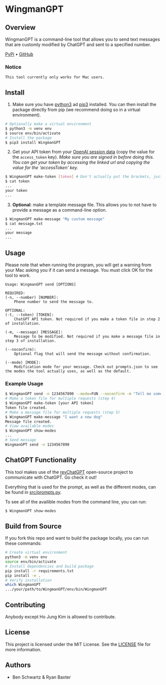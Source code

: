 # WingmanGPT

## Overview
WingmanGPT is a command-line tool that allows you to send text messages that are customly modified by ChatGPT and sent to a specified number. 

[PyPi](https://pypi.org/project/WingmanGPT/) • [GitHub](https://github.com/btschwartz12/WingmanGPT/)

### Notice
`This tool currently only works for Mac users.`

## Install

1. Make sure you have [python3](https://wiki.python.org/moin/BeginnersGuide/Download) ad [pip3](https://pip.pypa.io/en/stable/installation/) installed. You can then install the package directly from pip (we recommend doing so in a virtual environment).

```bash
# Optionally make a virtual environment
$ python3 -m venv env
$ source env/bin/activate
# Install the package
$ pip3 install WingmanGPT
```

2. Get your API token from your [OpenAI session data](https://chat.openai.com/api/auth/session) (copy the value for the `access_token` key). *Make sure you are signed in before doing this. You can get your token by accessing the linked url and copying the value for the 'accessToken' key.*

```bash
$ WingmanGPT make-token [token] # Don't actually put the brackets, just the token 
$ cat token
...
your token
...
```
3. **Optional**: make a template message file. This allows you to not have to provide a message as a command-line option.

```bash
$ WingmanGPT make-message "My custom message"
$ cat message.txt
...
your message
...
```




## Usage

Please note that when running the program, you will get a warning from your Mac asking you if it can send a message. You must click OK for the tool to work.

```
Usage: WingmanGPT send [OPTIONS]

REQUIRED:
(-n, --number) [NUMBER]: 
    Phone number to send the message to.

OPTIONAL:
(-t, --token) [TOKEN]: 
    ChatGPT API token. Not required if you make a token file in step 2 of installation.

(-m, --message) [MESSAGE]: 
    Message to be modified. Not required if you make a message file in step 3 of installation.

(--noconfirm): 
    Optional flag that will send the message without confirmation.

(--mode) [MODE]: 
    Modification mode for your message. Check out prompts.json to see the modes the tool actually uses, as well as the default.
```
### Example Usage

```bash
$ WingmanGPT send -n 1234567890 --mode=FUN --noconfirm -m "Tell me something about dogs" -t [your API token]
# Make a token file for multiple requests (step 4)
$ WingmanGPT make-token [your API token]
Token file created.
# Make a message file for multiple requests (step 5)
$ WingmanGPT make-message "I want a new dog"
Message file created.
# View available modes
$ WingmanGPT show-modes
...
# Send message
WingmanGPT send -n 1234567890
```

## ChatGPT Functionality

This tool makes use of the [revChatGPT](https://github.com/acheong08/ChatGPT) open-source project to communicate with ChatGPT. Go check it out!

Everything that is used for the prompt, as well as the different modes, can be found in [src/prompts.py](src/prompts.py). 

To see all of the availible modes from the command line, you can run:

```bash
$ WingmanGPT show-modes
```

## Build from Source

If you fork this repo and want to build the package locally, you can run these commands:

```bash
# Create virtual environment
python3 -m venv env
source env/bin/activate
# Install dependencies and build package
pip install -r requirements.txt
pip install -e .
# Verify installation
which WingmanGPT
.../your/path/to/WingmanGPT/env/bin/WingmanGPT
```

## Contributing

Anybody except Ho Jung Kim is allowed to contribute.

## License
This project is licensed under the MIT License. See the [LICENSE](LICENSE) file for more information.

## Authors
- Ben Schwartz & Ryan Baxter


